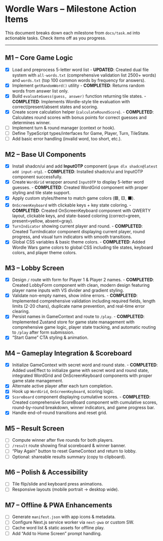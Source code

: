 # Wordle Wars – Milestone Action Items

This document breaks down each milestone from `docs/task.md` into actionable tasks. Check items off as you progress.

---

## M1 – Core Game Logic

- [x] Load and preprocess 5-letter word list - **UPDATED**: Created dual file system with `all-words.txt` (comprehensive validation list 2500+ words) and `words.txt` (top 100 common words by frequency for answers).
- [x] Implement `getRandomWord()` utility - **COMPLETED**: Returns random words from answer list only.
- [x] Build `evaluateGuess(guess, answer)` function returning tile states. - **COMPLETED**: Implements Wordle-style tile evaluation with correct/present/absent states and scoring.
- [x] Create score calculation helper (`calculateRoundScore`). - **COMPLETED**: Calculates round scores with bonus points for correct guesses and determines winner.
- [ ] Implement turn & round manager (context or hook).
- [ ] Define TypeScript types/interfaces for Game, Player, Turn, TileState.
- [ ] Add basic error handling (invalid word, too short, etc.).

## M2 – Base UI Components

- [x] Install shadcn/ui and add **InputOTP** component (`pnpm dlx shadcn@latest add input-otp`). - **COMPLETED**: Installed shadcn/ui and InputOTP component successfully.
- [x] Create `WordGrid` wrapper around `InputOTP` to display 5-letter word guesses. - **COMPLETED**: Created WordGrid component with proper styling and tile state support.
- [x] Apply custom styles/theme to match game colors (🟩, 🟨, ⬛).
- [x] `OnScreenKeyboard` with clickable keys + key state coloring. - **COMPLETED**: Created OnScreenKeyboard component with QWERTY layout, clickable keys, and state-based coloring (correct=green, present=yellow, absent=gray).
- [x] `TurnIndicator` showing current player and round. - **COMPLETED**: Created TurnIndicator component displaying current player, round progress, and visual turn indicators with smooth transitions.
- [x] Global CSS variables & basic theme colors. - **COMPLETED**: Added Wordle Wars game colors to global CSS including tile states, keyboard colors, and player theme colors.

## M3 – Lobby Screen

- [x] Design `/` route with form for Player 1 & Player 2 names. - **COMPLETED**: Created LobbyForm component with clean, modern design featuring player name inputs with VS divider and gradient styling.
- [x] Validate non-empty names, show inline errors. - **COMPLETED**: Implemented comprehensive validation including required fields, length limits (2-20 chars), duplicate name prevention, and real-time error clearing.
- [x] Persist names in GameContext and route to `/play`. - **COMPLETED**: Implemented Zustand store for game state management with comprehensive game logic, player state tracking, and automatic routing to `/play` after form submission.
- [x] “Start Game” CTA styling & animation.

## M4 – Gameplay Integration & Scoreboard

- [x] Initialize GameContext with secret word and round state. - **COMPLETED**: Added useEffect to initialize game with secret word and round state, integrated WordGrid and OnScreenKeyboard components with proper game state management.
- [x] Alternate active player after each turn completion.
- [x] Hook up `WordGrid`, `OnScreenKeyboard`, scoring logic.
- [x] `ScoreBoard` component displaying cumulative scores. - **COMPLETED**: Created comprehensive ScoreBoard component with cumulative scores, round-by-round breakdown, winner indicators, and game progress bar.
- [x] Handle end-of-round transitions and reset grid.

## M5 – Result Screen

- [ ] Compute winner after five rounds for both players.
- [ ] `/result` route showing final scoreboard & winner banner.
- [ ] “Play Again” button to reset GameContext and return to lobby.
- [ ] Optional: shareable results summary (copy to clipboard).

## M6 – Polish & Accessibility

- [ ] Tile flip/slide and keyboard press animations.
- [ ] Responsive layouts (mobile portrait → desktop wide).

## M7 – Offline & PWA Enhancements

- [ ] Generate `manifest.json` with app icons & metadata.
- [ ] Configure Next.js service worker via `next-pwa` or custom SW.
- [ ] Cache word list & static assets for offline play.
- [ ] Add “Add to Home Screen” prompt handling.
